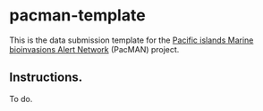 # pacman-template

This is the data submission template for the [Pacific islands Marine bioinvasions Alert Network](https://pacman.obis.org/) (PacMAN) project.

## Instructions.

To do.

